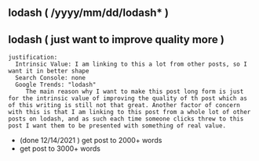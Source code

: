 <!--###### ########## ########## #######-->
## lodash ( /yyyy/mm/dd/lodash* )
<!--###### ########## ########## #######-->

## lodash ( just want to improve quality more )
    justification: 
      Intrinsic Value: I am linking to this a lot from other posts, so I want it in better shape
      Search Console: none
      Google Trends: "lodash"
         The main reason why I want to make this post long form is just for the intrinsic value of improving the quality of th post which as of this writing is still not that great. Another factor of concern with this is that I am linking to this post from a whole lot of other posts on lodash, and as such each time someone clicks threw to this post I want them to be presented with something of real value.
* (done 12/14/2021 ) get post to 2000+ words
* get post to 3000+ words
